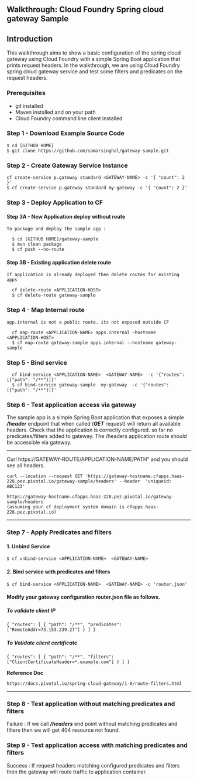 ## Walkthrough: Cloud Foundry Spring cloud gateway Sample

## Introduction


This walkthrough aims to show a basic configuration of the spring cloud gateway using Cloud Foundry with a simple Spring Boot application that prints request headers. In the walkthrough, we are using Cloud Foundry spring cloud gateway service and test some filters and predicates on the request headers.

### Prerequisites

- git installed
- Maven installed and on your path
- Cloud Foundry command line client installed

### Step 1 - Download Example Source Code 

    $ cd [GITHUB HOME]
    $ git clone https://github.com/samarsinghal/gateway-sample.git

### Step 2 - Create Gateway Service Instance

    cf create-service p.gateway standard <GATEWAY-NAME> -c '{ "count": 2 }' 
    $ cf create-service p.gateway standard my-gateway -c '{ "count": 2 }' 

### Step 3 - Deploy Application to CF

  #### Step 3A - New Application deploy without route

    To package and deploy the sample app :

      $ cd [GITHUB HOME]/gateway-sample
      $ mvn clean package
      $ cf push --no-route

  #### Step 3B - Existing application delete route

    If application is already deployed then delete routes for existing apps

      cf delete-route <APPLICATION-HOST>
      $ cf delete-route gateway-sample

### Step 4 - Map Internal route
 
    app.internal is not a public route. its not exposed outside CF  

      cf map-route <APPLICATION-NAME> apps.internal –hostname <APPLICATION-HOST>
      $ cf map-route gateway-sample apps.internal --hostname gateway-sample 

### Step 5 - Bind service

      cf bind-service <APPLICATION-NAME>  <GATEWAY-NAME>  -c '{"routes": [{"path": "/**"}]}'
      $ cf bind-service gateway-sample  my-gateway  -c '{"routes": [{"path": "/**"}]}'

### Step 6 - Test application access via gateway

The sample app is a simple Spring Boot application that exposes a simple ***/header*** endpoint that when called (***GET*** request) will return all available headers. Check that the application is correctly configured. so far no predicates/filters added to gateway. The /headers application route should be accessible via gateway.

---------------------------------------------------------------------

Curl https://GATEWAY-ROUTE/APPLICATION-NAME/PATH" and you should see all headers.
    
    curl --location --request GET 'https://gateway-hostname.cfapps.haas-228.pez.pivotal.io/gateway-sample/headers' --header  'uniqueid: ABC123'      
    
    https://gateway-hostname.cfapps.haas-228.pez.pivotal.io/gateway-sample/headers 
    (assuming your cf deployment system domain is cfapps.haas-228.pez.pivotal.io)  
---------------------------------------------------------------------

### Step 7 - Apply Predicates and filters

  #### 1. Unbind Service

    $ cf unbind-service <APPLICATION-NAME>  <GATEWAY-NAME> 

  #### 2. Bind service with predicates and filters

    $ cf bind-service <APPLICATION-NAME>  <GATEWAY-NAME> -c 'router.json'

   #### Modify your gateway configuration router.json file as follows.  

   ##### To validate client IP
   
    { "routes": [ { "path": "/**", "predicates": ["RemoteAddr=73.153.239.27"] } ] }
        
   ##### To Validate client certificate

    { "routes": [ { "path": "/**", "filters": ["ClientCertificateHeader=*.example.com"] } ] }
    
**Reference Doc**

    https://docs.pivotal.io/spring-cloud-gateway/1-0/route-filters.html
---

### Step 8 - Test application without matching predicates and filters

  Failure : If we call ***/headers*** end point without matching predicates and filters then we will get 404 resource not found.

### Step 9 - Test application access with matching predicates and filters
            
  Success : If request headers matching configured predicates and filters then the gateway will route traffic to application container.

